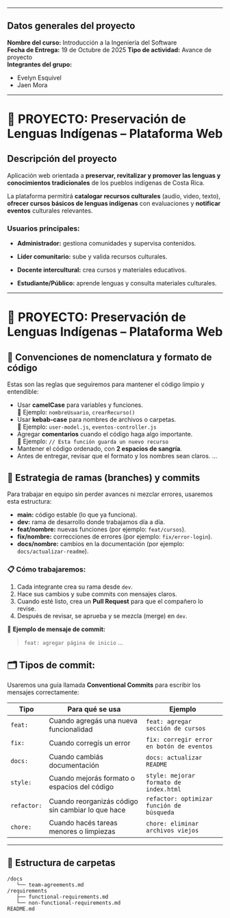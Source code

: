 
---

## Datos generales del proyecto
**Nombre del curso:** Introducción a la Ingeniería del Software  
**Fecha de Entrega:** 19 de Octubre de 2025
**Tipo de actividad:** Avance de proyecto  
**Integrantes del grupo:**  
- Evelyn Esquivel  
- Jaen Mora 

---
#  📘 PROYECTO: Preservación de Lenguas Indígenas – Plataforma Web
## Descripción del proyecto

Aplicación web orientada a **preservar, revitalizar y promover las lenguas y conocimientos tradicionales** de los pueblos indígenas de Costa Rica. 

La plataforma permitirá **catalogar recursos culturales** (audio, video, texto), **ofrecer cursos básicos de lenguas indígenas** con evaluaciones y **notificar eventos** culturales relevantes.  

### Usuarios principales:

- **Administrador:** gestiona comunidades y supervisa contenidos. 

- **Líder comunitario:** sube y valida recursos culturales.  

- **Docente intercultural:** crea cursos y materiales educativos.  

- **Estudiante/Público:** aprende lenguas y consulta materiales culturales. 


---

# 📘 PROYECTO: Preservación de Lenguas Indígenas – Plataforma Web

## 🧩 Convenciones de nomenclatura y formato de código

Estas son las reglas que seguiremos para mantener el código limpio y entendible:

- Usar **camelCase** para variables y funciones.  
  📌 Ejemplo: `nombreUsuario`, `crearRecurso()`
- Usar **kebab-case** para nombres de archivos o carpetas.  
  📌 Ejemplo: `user-model.js`, `eventos-controller.js`
- Agregar **comentarios** cuando el código haga algo importante.  
  📌 Ejemplo: `// Esta función guarda un nuevo recurso`
- Mantener el código ordenado, con **2 espacios de sangría**.
- Antes de entregar, revisar que el formato y los nombres sean claros.
...

## 🌿 Estrategia de ramas (branches) y commits

Para trabajar en equipo sin perder avances ni mezclar errores, usaremos esta estructura:

- **main:** código estable (lo que ya funciona).  
- **dev:**  rama de desarrollo donde trabajamos día a día.  
- **feat/nombre:** nuevas funciones (por ejemplo: `feat/cursos`).  
- **fix/nombre:** correcciones de errores (por ejemplo: `fix/error-login`).  
- **docs/nombre:** cambios en la documentación (por ejemplo: `docs/actualizar-readme`).

### 📋 Cómo trabajaremos:
1. Cada integrante crea su rama desde `dev`.  
2. Hace sus cambios y sube commits con mensajes claros.  
3. Cuando esté listo, crea un **Pull Request** para que el compañero lo revise.  
4. Después de revisar, se aprueba y se mezcla (merge) en `dev`.

💬 **Ejemplo de mensaje de commit:**
> `feat: agregar página de inicio`
...

## 🗂️ Tipos de commit:

Usaremos una guía llamada **Conventional Commits** para escribir los mensajes correctamente:

| Tipo | Para qué se usa | Ejemplo |
|------|------------------|----------|
| `feat:` | Cuando agregás una nueva funcionalidad | `feat: agregar sección de cursos` |
| `fix:` | Cuando corregís un error | `fix: corregir error en botón de eventos` |
| `docs:` | Cuando cambiás documentación | `docs: actualizar README` |
| `style:` | Cuando mejorás formato o espacios del código | `style: mejorar formato de index.html` |
| `refactor:` | Cuando reorganizás código sin cambiar lo que hace | `refactor: optimizar función de    búsqueda` |
| `chore:` | Cuando hacés tareas menores o limpiezas | `chore: eliminar archivos viejos` |

---

## 📝 Estructura de carpetas

```
/docs
   └── team-agreements.md
/requirements
   ├── functional-requirements.md
   └── non-functional-requirements.md
README.md

```